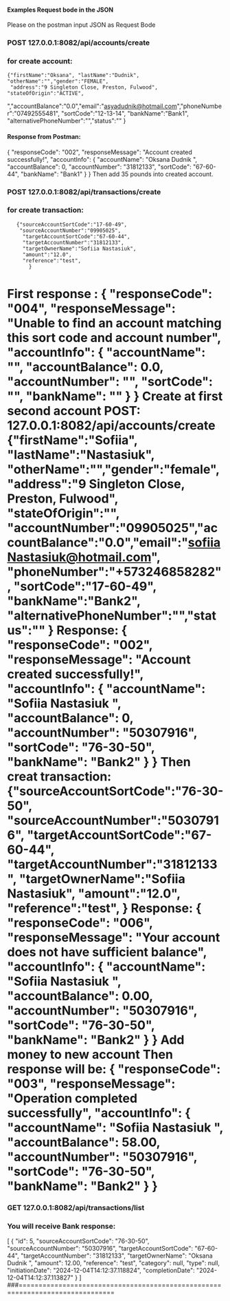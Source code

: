 #### Examples Request bode in the JSON 

Please on the postman input JSON as Request Bode

### POST 127.0.0.1:8082/api/accounts/create
### for create account:
    {"firstName":"Oksana", "lastName":"Dudnik", "otherName":"","gender":"FEMALE",
     "address":"9 Singleton Close, Preston, Fulwood", "stateOfOrigin":"ACTIVE",
 ","accountBalance":"0.0","email":"asyadudnik@hotmail.com","phoneNumber":"07492555481", "sortCode":"12-13-14", "bankName":"Bank1",
    "alternativePhoneNumber":"","status":""
    }
#### Response from Postman:
{
"responseCode": "002",
"responseMessage": "Account created successfully!",
"accountInfo": {
"accountName": "Oksana Dudnik ",
"accountBalance": 0,
"accountNumber": "31812133",
"sortCode": "67-60-44",
"bankName": "Bank1"
}
}
Then add 35 pounds into created account.

### POST 127.0.0.1:8082/api/transactions/create    
### for create transaction:
       {"sourceAccountSortCode":"17-60-49",
        "sourceAccountNumber":"09905025",
         "targetAccountSortCode":"67-60-44",
         "targetAccountNumber":"31812133",
         "targetOwnerName":"Sofiia Nastasiuk",
         "amount":"12.0",
         "reference":"test",
           }
#####
First response :
{
"responseCode": "004",
"responseMessage": "Unable to find an account matching this sort code and account number",
"accountInfo": {
"accountName": "",
"accountBalance": 0.0,
"accountNumber": "",
"sortCode": "",
"bankName": ""
}
}
Create at first second account 
       POST: 127.0.0.1:8082/api/accounts/create
{"firstName":"Sofiia", "lastName":"Nastasiuk", "otherName":"","gender":"female",
"address":"9 Singleton Close, Preston, Fulwood", "stateOfOrigin":"",
"accountNumber":"09905025","accountBalance":"0.0","email":"sofiiaNastasiuk@hotmail.com",
"phoneNumber":"+573246858282", "sortCode":"17-60-49", "bankName":"Bank2",
"alternativePhoneNumber":"","status":""
}
Response:
{
"responseCode": "002",
"responseMessage": "Account created successfully!",
"accountInfo": {
"accountName": "Sofiia Nastasiuk ",
"accountBalance": 0,
"accountNumber": "50307916",
"sortCode": "76-30-50",
"bankName": "Bank2"
}
}
Then creat transaction:
{"sourceAccountSortCode":"76-30-50",
"sourceAccountNumber":"50307916",
"targetAccountSortCode":"67-60-44",
"targetAccountNumber":"31812133",
"targetOwnerName":"Sofiia Nastasiuk",
"amount":"12.0",
"reference":"test",
}
Response:
{
"responseCode": "006",
"responseMessage": "Your account does not have sufficient balance",
"accountInfo": {
"accountName": "Sofiia Nastasiuk ",
"accountBalance": 0.00,
"accountNumber": "50307916",
"sortCode": "76-30-50",
"bankName": "Bank2"
}
}
Add money to new account
Then response will be:
{
"responseCode": "003",
"responseMessage": "Operation completed successfully",
"accountInfo": {
"accountName": "Sofiia Nastasiuk ",
"accountBalance": 58.00,
"accountNumber": "50307916",
"sortCode": "76-30-50",
"bankName": "Bank2"
}
}
==============================================================
### GET 127.0.0.1:8082/api/transactions/list
### You will receive Bank response:
[
{
"id": 5,
"sourceAccountSortCode": "76-30-50",
"sourceAccountNumber": "50307916",
"targetAccountSortCode": "67-60-44",
"targetAccountNumber": "31812133",
"targetOwnerName": "Oksana Dudnik ",
"amount": 12.00,
"reference": "test",
"category": null,
"type": null,
"initiationDate": "2024-12-04T14:12:37.118824",
"completionDate": "2024-12-04T14:12:37.113827"
}
]
###==============================================================================

